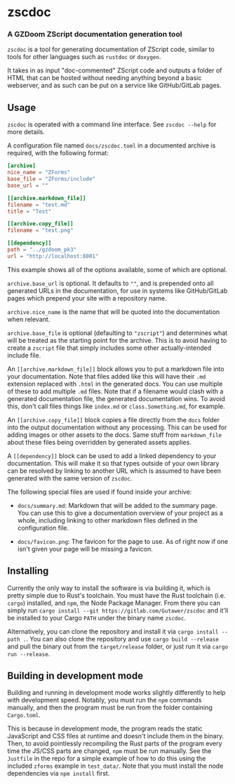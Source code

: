 # zscdoc

### A GZDoom ZScript documentation generation tool

`zscdoc` is a tool for generating documentation of ZScript code, similar to
tools for other languages such as `rustdoc` or `doxygen`.

It takes in as input "doc-commented" ZScript code and outputs a folder of HTML
that can be hosted without needing anything beyond a basic webserver, and as
such can be put on a service like GitHub/GitLab pages.

## Usage

`zscdoc` is operated with a command line interface. See `zscdoc --help` for
more details.

A configuration file named `docs/zscdoc.toml` in a documented archive is
required, with the following format:

```toml
[archive]
nice_name = "ZForms"
base_file = "ZForms/include"
base_url = ""

[[archive.markdown_file]]
filename = "test.md"
title = "Test"

[[archive.copy_file]]
filename = "test.png"

[[dependency]]
path = "../gzdoom_pk3"
url = "http://localhost:8081"
```

This example shows all of the options available, some of which are optional.

`archive.base_url` is optional. It defaults to `""`, and is prepended onto all
generated URLs in the documentation, for use in systems like GitHub/GitLab
pages which prepend your site with a repository name.

`archive.nice_name` is the name that will be quoted into the documentation when
relevant.

`archive.base_file` is optional (defaulting to `"zscript"`) and determines what will be
treated as the starting point for the archive. This is to avoid having to
create a `zscript` file that simply includes some other actually-intended
include file.

An `[[archive.markdown_file]]` block allows you to put a markdown file into
your documentation. Note that files added like this will have their `.md`
extension replaced with `.html` in the generated docs. You can use multiple of
these to add multiple `.md` files. Note that if a filename would clash with a
generated documentation file, the generated documentation wins. To avoid this,
don't call files things like `index.md` or `class.Something.md`, for example.

An `[[archive.copy_file]]` block copies a file directly from the `docs` folder
into the output documentation without any processing. This can be used for
adding images or other assets to the docs. Same stuff from `markdown_file`
about these files being overridden by generated assets applies.

A `[[dependency]]` block can be used to add a linked dependency to your
documentation. This will make it so that types outside of your own library can
be resolved by linking to another URL which is assumed to have been generated
with the same version of `zscdoc`.

The following special files are used if found inside your archive:

- `docs/summary.md`:
    Markdown that will be added to the summary page. You can use this to give a
    documentation overview of your project as a whole, including linking to
    other markdown files defined in the configuration file.

- `docs/favicon.png`:
    The favicon for the page to use. As of right now if one isn't given your
    page will be missing a favicon.

## Installing

Currently the only way to install the software is via building it, which is
pretty simple due to Rust's toolchain. You must have the Rust toolchain (i.e.
`cargo`) installed, and `npm`, the Node Package Manager. From there you can
simply run `cargo install --git https://gitlab.com/Gutawer/zscdoc` and it'll be
installed to your Cargo `PATH` under the binary name `zscdoc`.

Alternatively, you can clone the repository and install it via `cargo install
--path .`. You can also clone the repository and use `cargo build --release`
and pull the binary out from the `target/release` folder, or just run it via
`cargo run --release`.

## Building in development mode

Building and running in development mode works slightly differently to help
with development speed. Notably, you must run the `npm` commands manually, and
then the program must be run from the folder containing `Cargo.toml`.

This is because in development mode, the program reads the static JavaScript
and CSS files at runtime and doesn't include them in the binary. Then, to avoid
pointlessly recompiling the Rust parts of the program every time the JS/CSS
parts are changed, `npm` must be run manually. See the `Justfile` in the repo
for a simple example of how to do this using the included `zforms` example in
`test_data/`. Note that you must install the node dependencies via `npm
install` first.
